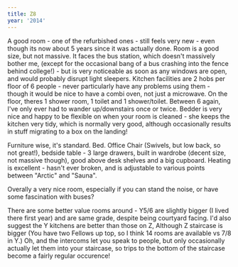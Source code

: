 ```yaml
---
title: Z8
year: '2014'
---
```


A good room - one of the refurbished ones - still feels very new - even though its now about 5 years since it was actually done. Room is a good size, but not massive. It faces the bus station, which doesn't massively bother me, (except for the occasional bang of a bus crashing into the fence behind college!) - but is very noticeable as soon as any windows are open, and would probably disrupt light sleepers. Kitchen facilities are 2 hobs per floor of 6 people - never particularly have any problems using them - though it would be nice to have a combi oven, not just a microwave. On the floor, theres 1 shower room, 1 toilet and 1 shower/toilet. Between 6 again, I've only ever had to wander up/downstairs once or twice. Bedder is very nice and happy to be flexible on when your room is cleaned - she keeps the kitchen very tidy, which is normally very good, although occasionally results in stuff migrating to a box on the landing!

Furniture wise, it's standard. Bed. Office Chair (Swivels, but low back, so not great!), bedside table - 3 large drawers, built in wardrobe (decent size, not massive though), good above desk shelves and a big cupboard. Heating is excellent - hasn't ever broken, and is adjustable to various points between "Arctic" and "Sauna".

Overally a very nice room, especially if you can stand the noise, or have some fascination with buses? 

There are some better value rooms around - Y5/6 are slightly bigger (I lived there first year) and are same grade, despite being courtyard facing. I'd also suggest the Y kitchens are better than those on Z, Although Z staircase is bigger (You have two Fellows up top, so I think 14 rooms are available vs 7/8 in Y.) Oh, and the intercoms let you speak to people, but only occasionally actually let them into your staircase, so trips to the bottom of the staircase become a fairly regular occurence!